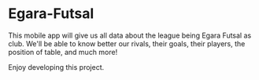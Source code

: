 # Egara-Futsal
This mobile app will give us all data about the league being Egara Futsal as club. We'll be able to know better our rivals, their goals, their players, the position of table, and much more!

Enjoy developing this project. 
